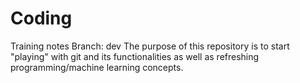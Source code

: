 # Coding
Training notes
Branch: dev
The purpose of this repository is to start "playing" with git and its functionalities as well as refreshing programming/machine learning concepts.
